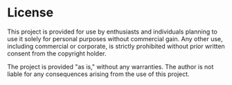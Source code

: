 # License

This project is provided for use by enthusiasts and individuals planning to use it solely for personal purposes without commercial gain. Any other use, including commercial or corporate, is strictly prohibited without prior written consent from the copyright holder.

The project is provided "as is," without any warranties. The author is not liable for any consequences arising from the use of this project.
